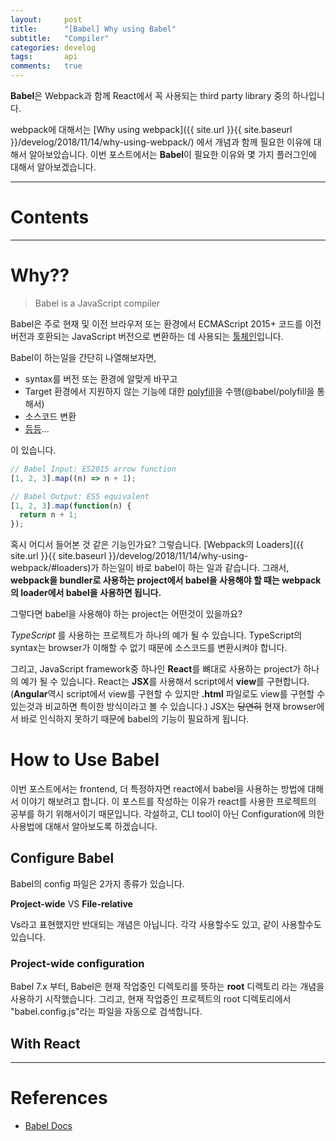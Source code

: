 ```yaml
---
layout:     post
title:      "[Babel] Why using Babel"
subtitle:   "Compiler"
categories: develog
tags:       api
comments:   true
---
```


**Babel**은 Webpack과 함께 React에서 꼭 사용되는 third party library 중의 하나입니다.

webpack에 대해서는 [Why using webpack]({{ site.url }}{{ site.baseurl }}/develog/2018/11/14/why-using-webpack/) 에서 개념과 함께 필요한 이유에 대해서 알아보았습니다. 이번 포스트에서는 **Babel**이 필요한 이유와 몇 가지 플러그인에 대해서 알아보겠습니다.

---

# Contents

---

# Why??

> Babel is a JavaScript compiler

Babel은 주로 현재 및 이전 브라우저 또는 환경에서 ECMAScript 2015+ 코드를 이전 버전과 호환되는 JavaScript 버전으로 변환하는 데 사용되는 [툴체인](https://ko.wikipedia.org/wiki/%ED%88%B4%EC%B2%B4%EC%9D%B8)입니다.

Babel이 하는일을 간단히 나열해보자면,

* syntax를 버전 또는 환경에 알맞게 바꾸고
* Target 환경에서 지원하지 않는 기능에 대한 [polyfill](https://en.wikipedia.org/wiki/Polyfill_(programming))을 수행(@babel/polyfill을 통해서)
* 소스코드 변환
* [등등](https://babeljs.io/videos.html)...

이 있습니다.

```js
// Babel Input: ES2015 arrow function
[1, 2, 3].map((n) => n + 1);

// Babel Output: ES5 equivalent
[1, 2, 3].map(function(n) {
  return n + 1;
});
```

혹시 어디서 들어본 것 같은 기능인가요? 그렇습니다. [Webpack의 Loaders]({{ site.url }}{{ site.baseurl }}/develog/2018/11/14/why-using-webpack/#loaders)가 하는일이 바로 babel이 하는 일과 같습니다. 그래서, **webpack을 bundler로 사용하는 project에서 babel을 사용해야 할 때는 webpack의 loader에서 babel을 사용하면 됩니다.**

그렇다면 babel을 사용해야 하는 project는 어떤것이 있을까요?

_TypeScript_ 를 사용하는 프로젝트가 하나의 예가 될 수 있습니다. TypeScript의 syntax는 browser가 이해할 수 없기 때문에 소스코드를 변환시켜야 합니다.

그리고, JavaScript framework중 하나인 **React**를 뼈대로 사용하는 project가 하나의 예가 될 수 있습니다. React는 **JSX**를 사용해서 script에서 **view**를 구현합니다. (**Angular**역시 script에서 view를 구현할 수 있지만 **.html** 파일로도 view를 구현할 수 있는것과 비교하면 특이한 방식이라고 볼 수 있습니다.) JSX는 ~~당연히~~ 현재 browser에서 바로 인식하지 못하기 때문에 babel의 기능이 필요하게 됩니다.

# How to Use Babel

이번 포스트에서는 frontend, 더 특정하자면 react에서 babel을 사용하는 방법에 대해서 이야기 해보려고 합니다. 이 포스트를 작성하는 이유가 react를 사용한 프로젝트의 공부를 하기 위해서이기 때문입니다. 각설하고, CLI tool이 아닌 Configuration에 의한 사용법에 대해서 알아보도록 하겠습니다.

## Configure Babel

Babel의 config 파일은 2가지 종류가 있습니다.

**Project-wide** VS **File-relative**

Vs라고 표현했지만 반대되는 개념은 아닙니다. 각각 사용할수도 있고, 같이 사용할수도 있습니다.

### Project-wide configuration

Babel 7.x 부터, Babel은 현재 작업중인 디렉토리를 뜻하는 **root** 디렉토리 라는 개념을 사용하기 시작했습니다. 그리고, 현재 작업중인 프로젝트의 root 디렉토리에서 "babel.config.js"라는 파일을 자동으로 검색합니다. 




## With React



---

# References
* [Babel Docs](https://babeljs.io/docs/en/#babel-is-a-javascript-compiler)